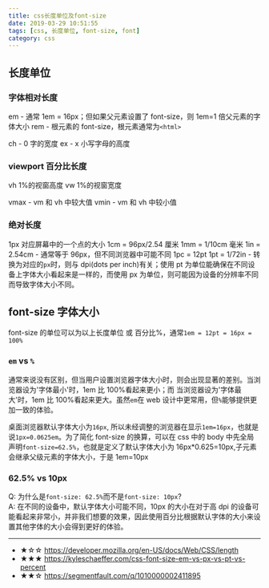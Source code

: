 ```yaml
---
title: css长度单位及font-size
date: 2019-03-29 10:51:55
tags: [css, 长度单位, font-size, font]
category: css
---
```


## 长度单位

### 字体相对长度

em - 通常 1em = 16px；但如果父元素设置了 font-size，则 1em=1 倍父元素的字体大小
rem - 根元素的 font-size，根元素通常为`<html>`

ch - 0 字的宽度
ex - x 小写字母的高度

### viewport 百分比长度

vh 1%的视窗高度
vw 1%的视窗宽度

vmax - vm 和 vh 中较大值
vmin - vm 和 vh 中较小值

### 绝对长度

1px 对应屏幕中的一个点的大小
1cm = 96px/2.54 厘米
1mm = 1/10cm 毫米
1in = 2.54cm - 通常等于 96px，但不同浏览器中可能不同
1pc = 12pt
1pt = 1/72in - 转换为对应的`px`时，则与 dpi(dots per inch)有关；使用 pt 为单位能确保在不同设备上字体大小看起来是一样的，而使用 px 为单位，则可能因为设备的分辨率不同而导致字体大小不同。

## font-size 字体大小

font-size 的单位可以为以上长度单位 或 百分比%，通常`1em = 12pt = 16px = 100%`

### `em` vs `%`

通常来说没有区别，但当用户设置浏览器字体大小时，则会出现显著的差别。当浏览器设为'字体最小'时，1em 比 100%看起来更小；而
当浏览器设为'字体最大'时，1em 比 100%看起来更大。虽然`em`在 web 设计中更常用，但`%`能够提供更加一致的体验。

桌面浏览器默认字体大小为`16px`, 所以未经调整的浏览器在显示`1em=16px`，也就是说`1px=0.0625em`。为了简化 font-size 的换算，可以在 css 中的 body 中先全局声明`font-size=62.5%`，也就是定义了默认字体大小为 16px\*0.625=10px,子元素会继承父级元素的字体大小，于是 1em=10px

### 62.5% vs 10px

Q: 为什么是`font-size: 62.5%`而不是`font-size: 10px`?  
A: 在不同的设备中，默认字体大小可能不同，10px 的大小在对于高 dpi 的设备可能看起来非常小，并非我们想要的效果，因此使用百分比根据默认字体的大小来设置其他字体的大小会得到更好的体验。

---

- ★☆☆ https://developer.mozilla.org/en-US/docs/Web/CSS/length
- ★★★ https://kyleschaeffer.com/css-font-size-em-vs-px-vs-pt-vs-percent
- ★★☆ https://segmentfault.com/q/1010000002411895
